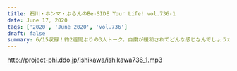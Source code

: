 ```yaml
---
title: 石川・ホンマ・ぶるんのBe-SIDE Your Life! vol.736-1
date: June 17, 2020
tags: ['2020', 'June 2020', 'vol.736']
draft: false
summary: 6/15収録！約2週間ぶりの3人トーク。自粛が緩和されてどんな感じなんでしょうか･･･
---
```


http://project-phi.ddo.jp/ishikawa/ishikawa736_1.mp3